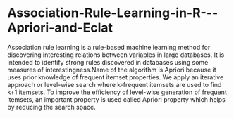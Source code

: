 # Association-Rule-Learning-in-R---Apriori-and-Eclat
Association rule learning is a rule-based machine learning method for discovering interesting relations between variables in large databases. It is intended to identify strong rules discovered in databases using some measures of interestingness.Name of the algorithm is Apriori because it uses prior knowledge of frequent itemset properties. We apply an iterative approach or level-wise search where k-frequent itemsets are used to find k+1 itemsets.  To improve the efficiency of level-wise generation of frequent itemsets, an important property is used called Apriori property which helps by reducing the search space.
